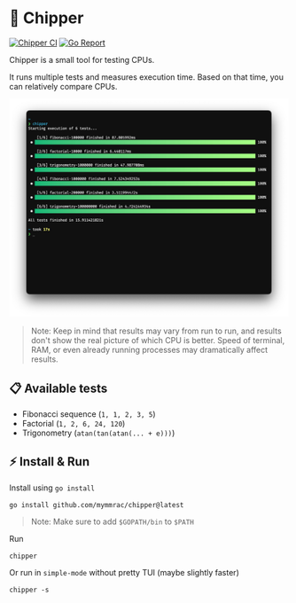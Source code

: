 # 👾 Chipper

[![Chipper CI](https://github.com/mymmrac/chipper/actions/workflows/ci.yaml/badge.svg)](https://github.com/mymmrac/chipper/actions/workflows/ci.yaml)
[![Go Report](https://goreportcard.com/badge/github.com/mymmrac/chipper)](https://goreportcard.com/report/github.com/mymmrac/chipper)

Chipper is a small tool for testing CPUs.

It runs multiple tests and measures execution time. Based on that time, you can relatively compare CPUs.

<p align="center">
  <img src="docs/chipper-screenshot.png" alt="Chipper screenshot">
</p>

> Note: Keep in mind that results may vary from run to run, and results don't show the real picture of which CPU is
> better. Speed of terminal, RAM, or even already running processes may dramatically affect results.

## 📋 Available tests

- Fibonacci sequence (`1, 1, 2, 3, 5`)
- Factorial (`1, 2, 6, 24, 120`)
- Trigonometry (`atan(tan(atan(... + e)))`)

## ⚡️ Install & Run

Install using `go install`

```shell
go install github.com/mymmrac/chipper@latest
```

> Note: Make sure to add `$GOPATH/bin` to `$PATH`

Run

```shell
chipper
```

Or run in `simple-mode` without pretty TUI (maybe slightly faster)

```shell
chipper -s
```

